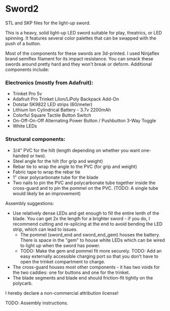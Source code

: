 # Sword2
STL and SKP files for the light-up sword.

This is a heavy, solid light-up LED sword suitable for play, theatrics, or LED spinning. It features several color palettes that can be swapped with the push of a button. 

Most of the components for these swords are 3d-printed. I used Ninjaflex brand semiflex filament for its impact resistance.
You can smack these swords around pretty hard and they won't break or deform. Additional components include:

### Electronics (mostly from Adafruit):

- Trinket Pro 5v
- Adafruit Pro Trinket LiIon/LiPoly Backpack Add-On
- Dotstar SK9822 LED strips (60/meter)
- Lithium Ion Cylindrical Battery - 3.7v 2200mAh
- Colorful Square Tactile Button Switch
- On-Off-On-Off Alternating Power Button / Pushbutton 3-Way Toggle
- White LEDs

### Structural components:

- 3/4" PVC for the hilt (length depending on whether you want one-handed or two).
- Steel angle for the hilt (for grip and weight)
- Rebar tie to wrap the angle to the PVC (for grip and weight)
- Fabric tape to wrap the rebar tie
- 1" clear polycarbonate tube for the blade
- Two nails to pin the PVC and polycarbonate tube together inside the cross-guard and to pin the pommel on the PVC. (TODO: A single tube would likely be an improvement)

Assembly suggestions:
- Use relatively dense LEDs and get enough to fill the entire lenth of the blade. You can get 2x the length for a brighter sword - if you do, I recommend cutting and re-splicing at the end to avoid bending the LED strip, which can lead to issues.
  - The pommel (sword_end and sword_end_gem) houses the battery. There is space in the "gem" to house white LEDs which can be wired to light up when the sword has power. 
  - TODO: Make the gem and pommel fit more securely. TODO: Add an easy externally accessible charging port so that you don't have to open the trinket compartment to charge.
- The cross-guard houses most other components - it has two voids for the two caddies: one for buttons and one for the trinket.
- The blade segments and blade end should friction-fit tightly on the polycarb. 

I hereby declare a non-commercial attribution license!

TODO: Assembly instructions.
